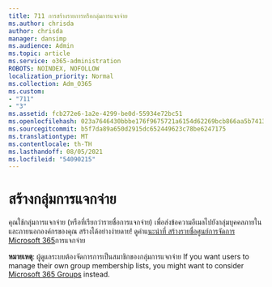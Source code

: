 ```yaml
---
title: 711 การสร้างรายการหรือกลุ่มการแจกจ่าย
ms.author: chrisda
author: chrisda
manager: dansimp
ms.audience: Admin
ms.topic: article
ms.service: o365-administration
ROBOTS: NOINDEX, NOFOLLOW
localization_priority: Normal
ms.collection: Adm_O365
ms.custom:
- "711"
- "3"
ms.assetid: fcb272e6-1a2e-4299-be0d-55934e72bc51
ms.openlocfilehash: 023a7646430bbbe176f9675721a6154d62269bcb866aa5b7413f7e6973947ae1
ms.sourcegitcommit: b5f7da89a650d2915dc652449623c78be6247175
ms.translationtype: MT
ms.contentlocale: th-TH
ms.lasthandoff: 08/05/2021
ms.locfileid: "54090215"
---
```

# <a name="create-distribution-groups"></a>สร้างกลุ่มการแจกจ่าย

คุณใช้กลุ่มการแจกจ่าย (หรือที่เรียกว่ารายชื่อการแจกจ่าย) เพื่อส่งข้อความอีเมลไปยังกลุ่มบุคคลภายในและภายนอกองค์กรของคุณ สร้างได้อย่างง่ายดาย! ดูคําแ[นะนําที่ สร้างรายชื่อศูนย์การจัดการ Microsoft 365](https://docs.microsoft.com/microsoft-365/admin/setup/create-distribution-lists)การแจกจ่าย

**หมายเหตุ**: ผู้ดูแลระบบต้องจัดการการเป็นสมาชิกของกลุ่มการแจกจ่าย If you want users to manage their own group membership lists, you might want to consider [Microsoft 365 Groups](https://support.office.com/article/b565caa1-5c40-40ef-9915-60fdb2d97fa2) instead.

